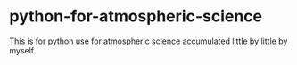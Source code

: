# python-for-atmospheric-science
This is for python use for atmospheric science accumulated little by little by myself.
